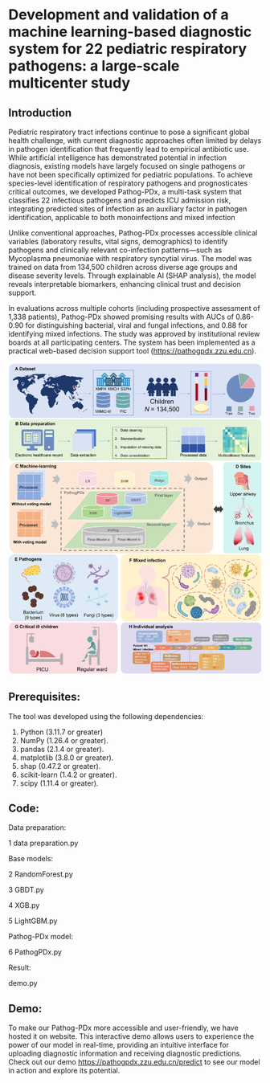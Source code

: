 # Development and validation of a machine learning-based diagnostic system for 22 pediatric respiratory pathogens: a large-scale multicenter study

## Introduction

Pediatric respiratory tract infections continue to pose a significant global health challenge, with current diagnostic approaches often limited by delays in pathogen identification that frequently lead to empirical antibiotic use. While artificial intelligence has demonstrated potential in infection diagnosis, existing models have largely focused on single pathogens or have not been specifically optimized for pediatric populations. To achieve species-level identification of respiratory pathogens and prognosticates critical outcomes, we developed Pathog-PDx, a multi-task system that classifies 22 infectious pathogens and predicts ICU admission risk, integrating predicted sites of infection as an auxiliary factor in pathogen identification, applicable to both monoinfections and mixed infection

Unlike conventional approaches, Pathog-PDx processes accessible clinical variables (laboratory results, vital signs, demographics) to identify pathogens and clinically relevant co-infection patterns—such as Mycoplasma pneumoniae with respiratory syncytial virus. The model was  trained on data from 134,500 children across diverse age groups and disease severity levels. Through explainable AI (SHAP analysis), the model reveals interpretable biomarkers, enhancing clinical trust and decision support.

In evaluations across multiple cohorts (including prospective assessment of 1,338 patients), Pathog-PDx showed promising results with AUCs of 0.86-0.90 for distinguishing bacterial, viral and fungal infections, and 0.88 for identifying mixed infections. The study was approved by institutional review boards at all participating centers. The system has been implemented as a practical web-based decision support tool (https://pathogpdx.zzu.edu.cn).

<img src="FigTable/Figure 1.jpg" width="1000"/>

## Prerequisites:

The tool was developed using the following dependencies:

1. Python (3.11.7 or greater)
2. NumPy (1.26.4 or greater).
3. pandas (2.1.4 or greater).
4. matplotlib (3.8.0 or greater).
5. shap (0.47.2 or greater).
6. scikit-learn (1.4.2 or greater).
7. scipy (1.11.4 or greater).

## Code:

Data preparation:

1 data preparation.py

Base models:

2 RandomForest.py

3 GBDT.py

4 XGB.py

5 LightGBM.py

Pathog-PDx model:

6 PathogPDx.py

Result:

demo.py

## Demo:

To make our Pathog-PDx more accessible and user-friendly, we have hosted it on website. This interactive demo allows users to experience the power of our model in real-time, providing an intuitive interface for uploading diagnostic information and receiving diagnostic predictions. Check out our demo https://pathogpdx.zzu.edu.cn/predict to see our model in action and explore its potential.
